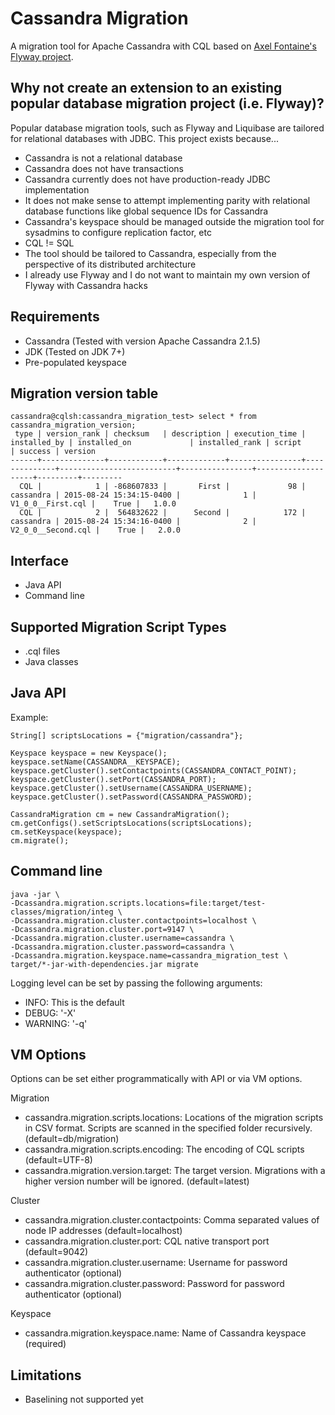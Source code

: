 Cassandra Migration
========

A migration tool for Apache Cassandra with CQL based on [Axel Fontaine's Flyway project](https://github.com/flyway/flyway).

## Why not create an extension to an existing popular database migration project (i.e. Flyway)?
Popular database migration tools, such as Flyway and Liquibase are tailored for relational databases with JDBC. This project exists because...
* Cassandra is not a relational database
* Cassandra does not have transactions
* Cassandra currently does not have production-ready JDBC implementation
* It does not make sense to attempt implementing parity with relational database functions like global sequence IDs for Cassandra
* Cassandra's keyspace should be managed outside the migration tool for sysadmins to configure replication factor, etc
* CQL != SQL
* The tool should be tailored to Cassandra, especially from the perspective of its distributed architecture
* I already use Flyway and I do not want to maintain my own version of Flyway with Cassandra hacks

## Requirements
* Cassandra (Tested with version Apache Cassandra 2.1.5)
* JDK (Tested on JDK 7+)
* Pre-populated keyspace

## Migration version table
```
cassandra@cqlsh:cassandra_migration_test> select * from cassandra_migration_version;
 type | version_rank | checksum   | description | execution_time | installed_by | installed_on             | installed_rank | script             | success | version
------+--------------+------------+-------------+----------------+--------------+--------------------------+----------------+--------------------+---------+---------
  CQL |            1 | -868607833 |       First |             98 |    cassandra | 2015-08-24 15:34:15-0400 |              1 |  V1_0_0__First.cql |    True |   1.0.0
  CQL |            2 |  564832622 |      Second |            172 |    cassandra | 2015-08-24 15:34:16-0400 |              2 | V2_0_0__Second.cql |    True |   2.0.0
```

## Interface
* Java API
* Command line

## Supported Migration Script Types
* .cql files
* Java classes

## Java API
Example:
```
String[] scriptsLocations = {"migration/cassandra"};

Keyspace keyspace = new Keyspace();
keyspace.setName(CASSANDRA__KEYSPACE);
keyspace.getCluster().setContactpoints(CASSANDRA_CONTACT_POINT);
keyspace.getCluster().setPort(CASSANDRA_PORT);
keyspace.getCluster().setUsername(CASSANDRA_USERNAME);
keyspace.getCluster().setPassword(CASSANDRA_PASSWORD);

CassandraMigration cm = new CassandraMigration();
cm.getConfigs().setScriptsLocations(scriptsLocations);
cm.setKeyspace(keyspace);
cm.migrate();
```

## Command line
```
java -jar \
-Dcassandra.migration.scripts.locations=file:target/test-classes/migration/integ \
-Dcassandra.migration.cluster.contactpoints=localhost \
-Dcassandra.migration.cluster.port=9147 \
-Dcassandra.migration.cluster.username=cassandra \
-Dcassandra.migration.cluster.password=cassandra \
-Dcassandra.migration.keyspace.name=cassandra_migration_test \
target/*-jar-with-dependencies.jar migrate
```

Logging level can be set by passing the following arguments:
* INFO: This is the default
* DEBUG: '-X'
* WARNING: '-q'

## VM Options
Options can be set either programmatically with API or via VM options.

Migration
* cassandra.migration.scripts.locations: Locations of the migration scripts in CSV format. Scripts are scanned in the specified folder recursively. (default=db/migration)
* cassandra.migration.scripts.encoding: The encoding of CQL scripts (default=UTF-8)
* cassandra.migration.version.target: The target version. Migrations with a higher version number will be ignored. (default=latest)

Cluster
* cassandra.migration.cluster.contactpoints: Comma separated values of node IP addresses (default=localhost)
* cassandra.migration.cluster.port: CQL native transport port (default=9042)
* cassandra.migration.cluster.username: Username for password authenticator (optional)
* cassandra.migration.cluster.password: Password for password authenticator (optional)

Keyspace
* cassandra.migration.keyspace.name: Name of Cassandra keyspace (required)

## Limitations
* Baselining not supported yet